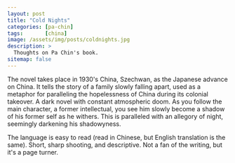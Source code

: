```yaml
---
layout: post
title: "Cold Nights"
categories: [pa-chin]
tags:       [china]
image: /assets/img/posts/coldnights.jpg
description: >
  Thoughts on Pa Chin's book.
sitemap: false
---
```


The novel takes place in 1930's China, Szechwan, as the Japanese advance on China. It tells the story of a family slowly falling apart, used as a metaphor for paralleling the hopelessness of China during its colonial takeover. A dark novel with constant atmospheric doom. As you follow the main character, a former intellectual, you see him slowly become a shadow of his former self as he withers. This is paralleled with an allegory of night, seemingly darkening his shadowyness. 

The language is easy to read (read in Chinese, but English translation is the same). Short, sharp shooting, and descriptive. Not a fan of the writing, but it's a page turner.
